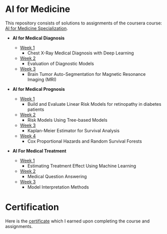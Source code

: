 # AI for Medicine

This repository consists of solutions to assignments of the coursera course: [AI for Medicine Specialization](https://www.coursera.org/specializations/ai-for-medicine).  

+ **AI for Medical Diagnosis**
  + [Week 1](AI%20for%20Medical%20Diagnosis/Week%201)
    + Chest X-Ray Medical Diagnosis with Deep Learning
  + [Week 2](AI%20for%20Medical%20Diagnosis/Week%202)
    + Evaluation of Diagnostic Models
  + [Week 3](AI%20for%20Medical%20Diagnosis/Week%203)
    + Brain Tumor Auto-Segmentation for Magnetic Resonance Imaging (MRI)  
    
+ **AI for Medical Prognosis**
  + [Week 1](AI%20for%20Medical%20Prognosis/Week%201)
    + Build and Evaluate Linear Risk Models for retinopathy in diabetes patients
  + [Week 2](AI%20for%20Medical%20Prognosis/Week%202)
    + Risk Models Using Tree-based Models
  + [Week 3](AI%20for%20Medical%20Prognosis/Week%203)
    + Kaplan-Meier Estimator for Survival Analysis
  + [Week 4](AI%20for%20Medical%20Prognosis/Week%204)
    + Cox Proportional Hazards and Random Survival Forests  
    
+ **AI For Medical Treatment**
  + [Week 1](AI%20for%20Medical%20Treatment/Week%201)
    + Estimating Treatment Effect Using Machine Learning
  + [Week 2](AI%20for%20Medical%20Treatment/Week%202)
    + Medical Question Answering
  + [Week 3](AI%20for%20Medical%20Treatment/Week%203)
    + Model Interpretation Methods

# Certification
Here is the [certificate](certificate.pdf) which I earned upon completing the course and assignments.
